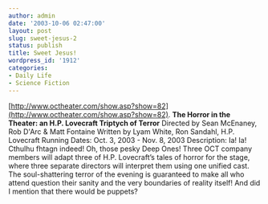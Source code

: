 ```yaml
---
author: admin
date: '2003-10-06 02:47:00'
layout: post
slug: sweet-jesus-2
status: publish
title: Sweet Jesus!
wordpress_id: '1912'
categories:
- Daily Life
- Science Fiction
---
```


[http://www.octheater.com/show.asp?show=82](http://www.octheater.com/show.asp?show=82).
**The Horror in the Theater: an H.P. Lovecraft Triptych of Terror**
Directed by Sean McEnaney, Rob D'Arc & Matt Fontaine Written by Lyam
White, Ron Sandahl, H.P. Lovecraft Running Dates: Oct. 3, 2003 - Nov. 8,
2003 Description: Ia! Ia! Cthulhu fhtagn indeed! Oh, those pesky Deep
Ones! Three OCT company members will adapt three of H.P. Lovecraft’s
tales of horror for the stage, where three separate directors will
interpret them using one unified cast. The soul-shattering terror of the
evening is guaranteed to make all who attend question their sanity and
the very boundaries of reality itself! And did I mention that there
would be puppets?
